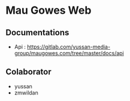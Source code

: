 # Mau Gowes Web

## Documentations
- Api : https://gitlab.com/yussan-media-group/maugowes.com/tree/master/docs/api

## Colaborator
- yussan
- zmwildan
